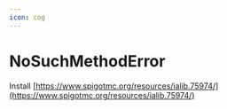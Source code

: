 ```yaml
---
icon: cog
---
```


# NoSuchMethodError

Install [https://www.spigotmc.org/resources/ialib.75974/](https://www.spigotmc.org/resources/ialib.75974/)